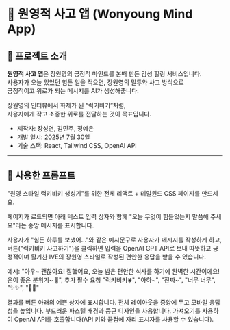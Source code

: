 # 🌟 원영적 사고 앱 (Wonyoung Mind App)

## 🧠 프로젝트 소개



**원영적 사고 앱**은 장원영의 긍정적 마인드를 본떠 만든 감성 힐링 서비스입니다.  
사용자가 오늘 있었던 힘든 일을 적으면, 장원영의 말투와 사고 방식으로  
긍정적이고 위로가 되는 메시지를 AI가 생성해줍니다.

장원영의 인터뷰에서 화제가 된 “럭키비키”처럼,  
사용자에게 작고 소중한 위로를 전달하는 것이 목표입니다.

- 제작자: 장성연, 김민주, 정예은
- 개발 일시: 2025년 7월 30일
- 기술 스택: React, Tailwind CSS, OpenAI API

---



## 💬 사용한 프롬프트

"원영 스타일 럭키비키 생성기"를 위한 전체 리액트 + 테일윈드 CSS 페이지를 만드세요.

페이지가 로드되면 아래 텍스트 입력 상자와 함께 "오늘 무엇이 힘들었는지 말씀해 주세요"라는 중앙 메시지를 표시합니다.

사용자가 "힘든 하루를 보냈어..."와 같은 예시문구로 사용자가 메시지를 작성하게 하고,
버튼("럭키비키 사고하기")을 클릭하면 입력을 OpenAI GPT API로 보내 따뜻하고 긍정적이며 활기찬 IVE의 장원영 스타일로 작성된 편안한 응답을 받을 수 있습니다.

예시: "아우~ 괜찮아요! 잘했어요, 오늘 밤은 편안한 식사를 하기에 완벽한 시간이에요! 운이 좋은 분위기~ 💖", 추가 필수 요청  "럭키비키🍀", "아하~", "진짜~", "너무 너무", "✨✨", "🩷🩷"

결과를 버튼 아래의 예쁜 상자에 표시합니다. 전체 레이아웃을 중앙에 두고 모바일 응답성을 높입니다. 부드러운 파스텔 배경과 둥근 디자인을 사용합니다. 가져오기를 사용하여 OpenAI API를 호출합니다(API 키와 끝점에 자리 표시자를 사용할 수 있습니다).

